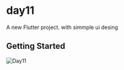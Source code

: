 # day11

A new Flutter project. with simmple ui desing

## Getting Started

![Day11](https://user-images.githubusercontent.com/65438013/195360421-48307531-cebc-4640-b403-5d0e7b429957.gif)

